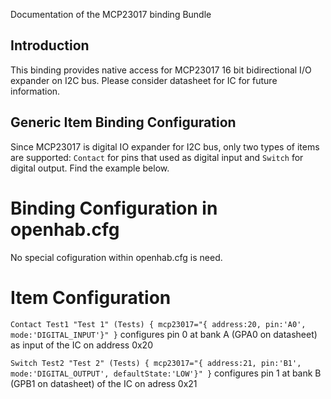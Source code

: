 Documentation of the MCP23017 binding Bundle

## Introduction
This binding provides native access for MCP23017 16 bit bidirectional I/O expander
on I2C bus. Please consider datasheet for IC for future information.

## Generic Item Binding Configuration
Since MCP23017 is digital IO expander for I2C bus, only two types of items are supported:
`Contact` for pins that used as digital input and `Switch` for digital output. Find the
example below.

# Binding Configuration in openhab.cfg
No special cofiguration within openhab.cfg is need.

# Item Configuration
`Contact Test1 "Test 1" (Tests) { mcp23017="{ address:20, pin:'A0', mode:'DIGITAL_INPUT'}" }`
configures pin 0 at bank A (GPA0 on datasheet) as input of the IC on address 0x20

`Switch Test2 "Test 2" (Tests) { mcp23017="{ address:21, pin:'B1', mode:'DIGITAL_OUTPUT', defaultState:'LOW'}" }`
configures pin 1 at bank B (GPB1 on datasheet) of the IC on adress 0x21

